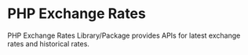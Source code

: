 # PHP Exchange Rates
PHP Exchange Rates Library/Package provides APIs for latest exchange rates and historical rates.
